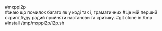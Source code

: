 #mxppi2p  
#знаю  що помилок багато як у коді так і, граматичних
#Це мій перший скрипт,буду радий прийняти настанови та критику.
#git clone in /tmp
#install /tmp/mxppi2p/i2p.sh
